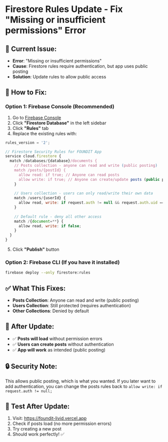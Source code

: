 # Firestore Rules Update - Fix "Missing or insufficient permissions" Error

## 🚨 **Current Issue:**
- **Error**: "Missing or insufficient permissions"
- **Cause**: Firestore rules require authentication, but app uses public posting
- **Solution**: Update rules to allow public access

## 🔧 **How to Fix:**

### **Option 1: Firebase Console (Recommended)**
1. Go to [Firebase Console](https://console.firebase.google.com/project/foundit-f59c2)
2. Click **"Firestore Database"** in the left sidebar
3. Click **"Rules"** tab
4. Replace the existing rules with:

```javascript
rules_version = '2';

// Firestore Security Rules for FOUNDIT App
service cloud.firestore {
  match /databases/{database}/documents {
    // Posts collection - anyone can read and write (public posting)
    match /posts/{postId} {
      allow read: if true; // Anyone can read posts
      allow write: if true; // Anyone can create/update posts (public posting)
    }
    
    // Users collection - users can only read/write their own data
    match /users/{userId} {
      allow read, write: if request.auth != null && request.auth.uid == userId;
    }
    
    // Default rule - deny all other access
    match /{document=**} {
      allow read, write: if false;
    }
  }
}
```

5. Click **"Publish"** button

### **Option 2: Firebase CLI (If you have it installed)**
```bash
firebase deploy --only firestore:rules
```

## ✅ **What This Fixes:**
- **Posts Collection**: Anyone can read and write (public posting)
- **Users Collection**: Still protected (requires authentication)
- **Other Collections**: Denied by default

## 🎯 **After Update:**
- ✅ **Posts will load** without permission errors
- ✅ **Users can create posts** without authentication
- ✅ **App will work** as intended (public posting)

## 🔒 **Security Note:**
This allows public posting, which is what you wanted. If you later want to add authentication, you can change the posts rules back to `allow write: if request.auth != null;`

## 📱 **Test After Update:**
1. Visit: https://foundit-livid.vercel.app
2. Check if posts load (no more permission errors)
3. Try creating a new post
4. Should work perfectly! ✅